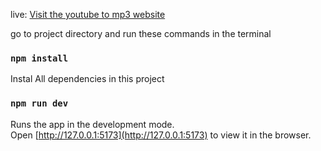 live: [Visit the youtube to mp3 website](https://bakemono-yt2mp3.vercel.app)



go to project directory and run these commands in the terminal

### `npm install`

Instal All dependencies in this project

### `npm run dev`

Runs the app in the development mode.<br />
Open [http://127.0.0.1:5173](http://127.0.0.1:5173) to view it in the browser.
